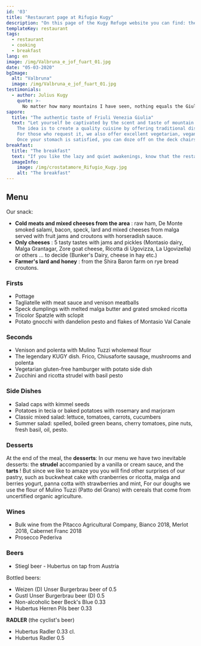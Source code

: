 ```yaml
---
id: '03'
title: "Restaurant page at Rifugio Kugy"
description: "On this page of the Kugy Refuge website you can find: the menu of our dishes, the offer of wines and beers."
templateKey: restaurant
tags:
  - restaurant
  - cooking
  - breakfast
lang: en
image: /img/Valbruna_e_jof_fuart_01.jpg
date: "05-03-2020"
bgImage:
  alt: "Valbruna"
  image: /img/Valbruna_e_jof_fuart_01.jpg
testimonials:
  - author: Julius Kugy
    quote: >-
      No matter how many mountains I have seen, nothing equals the Giulie. The dreams of youth created the homeland of my soul.
sapore:
  title: "The authentic taste of Friuli Venezia Giulia"
  text: "Let yourself be captivated by the scent and taste of mountain cuisine, relax in the garden or in our intimate dining room, savor our dishes characterized by the typicality of the territory and the love of those who prepare them.
    The idea is to create a quality cuisine by offering traditional dishes and seasonal dishes. In addition to the set menu, in fact, we will offer you winter specialties such as jota, autumn ones like plum dumplings or spring ones like wild herb and flower soup. From cheese appetizers to homemade desserts, from soups to dumplings, from game to vegetable side dishes, what we care about most is selecting the best ingredients.
    For those who request it, we also offer excellent vegetarian, vegan and gluten-free alternatives.
    Once your stomach is satisfied, you can doze off on the deck chairs or continue your journey along the many trails and cross-country ski tracks in the valley. You will always find us here waiting for you, perhaps at aperitif time, to drink a refreshing draft beer or sip a hugo spritz."
breakfast:
  title: "The breakfast"
  text: "If you like the lazy and quiet awakenings, know that the restaurant will remain open until late morning and expect to find coffee, cappuccinos, teas, juices and a variety of desserts including sweet braid, fluffy and simple four-quarter cakes with ancient grains, and who knows, sometimes even good homemade bread."
  imageInfo:
    image: /img/crostatamore_Rifugio_Kugy.jpg
    alt: "The breakfast"
---
```


## Menu

Our snack:
- **Cold meats and mixed cheeses from the area** : raw ham, De Monte smoked salami, bacon, speck, lard and mixed cheeses from malga served with fruit jams and croutons with horseradish sauce.
- **Only cheeses** : 5 tasty tastes with jams and pickles (Montasio dairy, Malga Grantagar, Zore goat cheese, Ricotta di Ugovizza, La Ugovizella) or others ... to decide (Bunker's Dairy, cheese in hay etc.)
- **Farmer's lard and honey** : from the Shira Baron farm on rye bread croutons.

### Firsts

- Pottage
- Tagliatelle with meat sauce and venison meatballs
- Speck dumplings with melted malga butter and grated smoked ricotta
- Tricolor Spatzle with sclopit
- Potato gnocchi with dandelion pesto and flakes of Montasio Val Canale

### Seconds

- Venison and polenta with Mulino Tuzzi wholemeal flour
- The legendary KUGY dish. Frico, Chiusaforte sausage, mushrooms and polenta
- Vegetarian gluten-free hamburger with potato side dish
- Zucchini and ricotta strudel with basil pesto

### Side Dishes

- Salad caps with kimmel seeds
- Potatoes in tecia or baked potatoes with rosemary and marjoram
- Classic mixed salad: lettuce, tomatoes, carrots, cucumbers
- Summer salad: spelled, boiled green beans, cherry tomatoes, pine nuts, fresh basil, oil, pesto.


### Desserts

At the end of the meal, the **desserts**:
In our menu we have two inevitable desserts: the **strudel** accompanied by a vanilla or cream sauce, and the **tarts** ! But since we like to amaze you you will find other surprises of our pastry, such as buckwheat cake with cranberries or ricotta, malga and berries yogurt, panna cotta with strawberries and mint, For our doughs we use the flour of Mulino Tuzzi (Patto del Grano) with cereals that come from uncertified organic agriculture.

### Wines

- Bulk wine from the Pitacco Agricultural Company, Bianco 2018, Merlot 2018, Cabernet Franc 2018
- Prosecco Pederiva

### Beers

- Stiegl beer - Hubertus on tap from Austria

Bottled beers:

- Weizen (D) Unser Burgerbrau beer of 0.5
- Gustl Unser Burgerbrau beer (D) 0.5
- Non-alcoholic beer Beck's Blue 0.33
- Hubertus Herren Pils beer 0.33


**RADLER** (the cyclist's beer)
- Hubertus Radler 0.33 cl.
- Hubertus Radler 0.5
